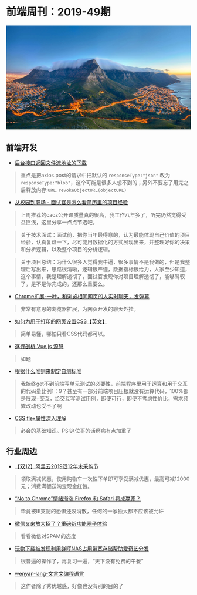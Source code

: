 # 前端周刊：2019-49期

[![](/img/bing/20191216.png?imageMogr2/thumbnail/960x)](https://cn.bing.com/search?q=桌山)

## 前端开发

- [后台接口返回文件流地址的下载](https://blog.csdn.net/liujiaojiao666/article/details/100563088)

> 重点是把axios.post的请求中把默认的 `responseType:"json"` 改为 `responseType:"blob"`，这个可能是很多人想不到的；另外不要忘了用完之后释放内存:`URL.revokeObjectURL(objectURL)`

- [从校园到职场 - 面试官是怎么看简历里的项目经验](https://mp.weixin.qq.com/s/A3k8aRbd7o4uuELZAMM_KA)

> 上周推荐的caoz公开课质量真的很高，我工作八年多了，听完仍然觉得受益匪浅，这里分享一点点节选吧。

> 关于技术面试：面试前，把你当年最得意的，认为最能体现自己价值的项目经验，认真复盘一下，尽可能用数据化的方式展现出来，并整理好你的决策和分析逻辑，以及整个项目的分析逻辑。

> 关于项目总结：为什么很多人觉得我牛逼，很多事情不是我做的，但是我整理后写出来，思路很清晰，逻辑很严谨，数据指标很给力，人家至少知道，这个事情，我是理解透彻了，面试官发现你对项目理解透彻了，能够驾驭了，是不是你完成的，还那么重要么。

- [Chrome扩展-一叶，和浏览相同网页的人实时聊天，发弹幕](https://chrome.google.com/webstore/detail/same-page-2/bldcellajihanglphncgjmceklbibjkk)

> 非常有意思的浏览器扩展，为网页开发的聊天外挂。

- [如何为用于打印的网页设置CSS【英文】](https://www.paperplane.app/blog/print-css-basics/)

> 简单易懂，哪怕只看CSS代码都可以。

- [逐行剖析 Vue.js 源码](https://nlrx-wjc.github.io/Learn-Vue-Source-Code/start/)

> 如题

- [根据什么准则来制定自测标准](https://www.yuque.com/iscott/tl/mhr04y)

> 我始终get不到前端写单元测试的必要性，前端程序里用于运算和用于交互的代码量比例1：9？甚至有一部分前端项目压根就没有运算代码，100%都是展现+交互，给交互写测试用例，即便可行，即便不考虑性价比，需求频繁改动也受不了啊

- [CSS flex属性深入理解](https://www.zhangxinxu.com/wordpress/2019/12/css-flex-deep/)

> 必会的基础知识。PS:这位哥的话痨病有点加重了


## 行业周边

- [【双12】阿里云2019双12年末采购节](https://www.aliyun.com/1212/2019/home?userCode=y31qmczl)

> 领取满减优惠，使用购物车一次性下单即可享受满减优惠，最高可减12000元；消费满额送淘宝现金红包。

- [“No to Chrome”情绪渐涨 Firefox 和 Safari 将成赢家？](https://www.cnbeta.com/articles/tech/923203.htm)

> 毕竟被IE支配的恐惧还没消散，任何的一家独大都不应该被允许

- [微信又来放大招了？重磅新功能圈子体验](https://www.cnbeta.com/articles/tech/923599.htm)

> 看看微信对SPAM的态度

- [玩物下载被发现利用群晖NAS占用带宽存储帮助爱奇艺分发](https://www.cnbeta.com/articles/tech/923761.htm)

> 很普遍的操作了，再复习一遍，“天下没有免费的午餐”

- [wenyan‑lang-文言文编程语言](http://wenyan-lang.lingdong.works/)

> 这作者除了秀优越感，好像也没有别的目的了


